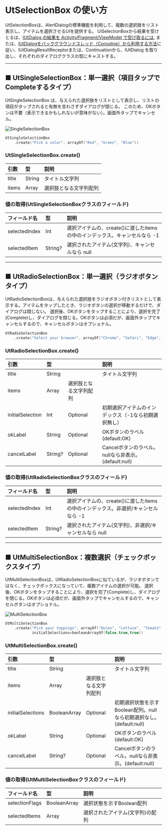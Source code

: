 # UtSelectionBox の使い方

UtSelectionBoxは、AlertDialogの標準機能を利用して、複数の選択肢をリスト表示し、アイテムを選択させるUIを提供する。
UiSelectionBoxから結果を受けとるは、[IUtDialog の結果を Activity/Fragment/ViewModel で受け取るには](./dialog_management.md), または、[IUtDialogをバックグラウンドスレッド（Coroutine）から利用する方法](./task.md)に従い、IUtDialogResultReceptorまたは、Continuationから、IUtDialog を取り出し、それぞれのダイアログクラスの型にキャストする。


-----

## ■ UtSingleSelectionBox：単一選択（項目タップでCompleteするタイプ）

UtSingleSelectionBox は、与えられた選択肢をリストとして表示し、リストの項目がタップされると有無を言わさずダイアログが閉じる。
このため、OKボタンは不要（表示できるかもしれないが意味がない）。画面外タップでキャンセル。

![SingleSelectionBox](https://developer.android.com/images/ui/dialog_list.png?hl=ja)

```Kotlin
UtSingleSelectionBox
    .create("Pick a color", arrayOf("Red", "Green", "Blue"))
```


### UtSingleSelectionBox.create()

|引数|型|説明|
|:---|:---|:---|
|title|String|タイトル文字列|
|items|Array<String>|選択肢となる文字列配列|



### 値の取得(UtSingleSelectionBoxクラスのフィールド)

|フィールド名|型|説明|
|:---|:---|:---|
|selectedIndex|Int|選択アイテムの、create()に渡したitemsの中のインデックス。キャンセルなら -1|
|selectedItem|String?|選択されたアイテム(文字列)、キャンセルなら null|




-----

## ■ UtRadioSelectionBox：単一選択（ラジオボタンタイプ）

UtRadioSelectionBoxは、与えられた選択肢をラジオボタン付きリストとして表示する。アイテムをタップしたとき、ラジオボタンの選択が移動するだけで、ダイアログは閉じない。
選択後、OKボタンをタップすることにより、選択を完了(Complete)し、ダイアログを閉じる。OKボタンは必須だが、画面外タップでキャンセルするので、キャンセルボタンはオプショナル。

```Kotlin
UtRadioSelectionBox
    .create("Select your browser", arrayOf("Chrome", "Safari", "Edge", "Firefox"), initialSelection=-1)
```

### UtRadioSelectionBox.create()

|引数|型||説明|
|:---|:---|:---|:---|
|title|String||タイトル文字列|
|items|Array<String>|選択肢となる文字列配列|
|initialSelection|Int|Optional|初期選択アイテムのインデックス（-1なら初期選択無し）|
|okLabel|String|Optional|OKボタンのラベル(default:OK)|
|cancelLabel|String?|Optional|Cancelボタンのラベル。nullなら非表示。(default:null)|

### 値の取得(UtRadioSelectionBoxクラスのフィールド)

|フィールド名|型|説明|
|:---|:---|:---|
|selectedIndex|Int|選択アイテムの、create()に渡したitemsの中のインデックス。非選択/キャンセルなら -1|
|selectedItem|String?|選択されたアイテム(文字列)、非選択/キャンセルなら null|

-----

## ■ UtMultiSelectionBox：複数選択（チェックボックスタイプ）

UtMultiSelectionBoxは、UtRadioSelectionBoxに似ているが、ラジオボタンではなく、チェックボックスになっていて、複数アイテムの選択が可能。
選択後、OKボタンをタップすることにより、選択を完了(Complete)し、ダイアログを閉じる。OKボタンは必須だが、画面外タップでキャンセルするので、キャンセルボタンはオプショナル。

![MultiSelectionBox](https://developer.android.com/images/ui/dialog_checkboxes.png?hl=ja)

```Kotlin
UtMultiSelectionBox
    .create("Pick your toppings", arrayOf("Onion", "Lettuce", "Tomato"), 
            initialSelections=booleanArrayOf(false,true,true))
```

### UtMultiSelectionBox.create()

|引数|型||説明|
|:---|:---|:---|:---|
|title|String||タイトル文字列|
|items|Array<String>|選択肢となる文字列配列|
|initialSelections|BooleanArray|Optional|初期選択状態を示すBoolean配列。nullなら初期選択なし。(default:null)|
|okLabel|String|Optional|OKボタンのラベル(default:OK)|
|cancelLabel|String?|Optional|Cancelボタンのラベル。nullなら非表示。(default:null)|

### 値の取得(UtMultiSelectionBoxクラスのフィールド)

|フィールド名|型|説明|
|:---|:---|:---|
|selectionFlags|BooleanArray|選択状態を示すBoolean配列|
|selectedItems|Array<String>|選択されたアイテム(文字列)の配列|
